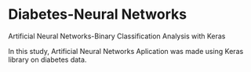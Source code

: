 # Diabetes-Neural Networks
Artificial Neural Networks-Binary Classification Analysis with Keras

In this study, Artificial Neural Networks Aplication was made using Keras library on diabetes data.

